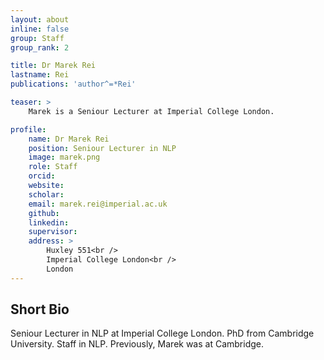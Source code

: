 ```yaml
---
layout: about
inline: false
group: Staff
group_rank: 2

title: Dr Marek Rei
lastname: Rei
publications: 'author^=*Rei'

teaser: >
    Marek is a Seniour Lecturer at Imperial College London.

profile:
    name: Dr Marek Rei
    position: Seniour Lecturer in NLP
    image: marek.png
    role: Staff
    orcid: 
    website: 
    scholar: 
    email: marek.rei@imperial.ac.uk
    github: 
    linkedin: 
    supervisor: 
    address: >
        Huxley 551<br />
        Imperial College London<br />
        London
---
```



## Short Bio

Seniour Lecturer in NLP at Imperial College London. PhD from Cambridge University. 
Staff in NLP. Previously, Marek was at Cambridge.

